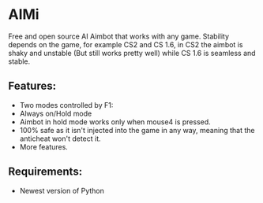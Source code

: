 # AIMi

Free and open source AI Aimbot that works with any game.
Stability depends on the game, for example CS2 and CS 1.6, in CS2 the aimbot is shaky and unstable (But still works pretty well) while CS 1.6 is seamless and stable.

## Features:

- Two modes controlled by F1:
- Always on/Hold mode
- Aimbot in hold mode works only when mouse4 is pressed.
- 100% safe as it isn't injected into the game in any way, meaning that the anticheat won't detect it.
- More features.

## Requirements:

- Newest version of Python
